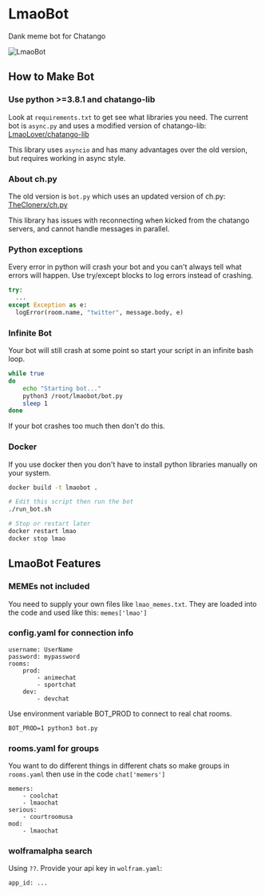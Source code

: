 # LmaoBot

Dank meme bot for Chatango

![LmaoBot](https://i.imgur.com/NAi47dM.png)

## How to Make Bot

### Use python >=3.8.1 and chatango-lib

Look at `requirements.txt` to get see what libraries you need.  The current bot is `async.py` and uses a modified version of chatango-lib: [LmaoLover/chatango-lib](https://github.com/LmaoLover/chatango-lib)

This library uses `asyncio` and has many advantages over the old version, but requires working in async style.

### About ch.py

The old version is `bot.py` which uses an updated version of ch.py: [TheClonerx/ch.py](https://github.com/TheClonerx/ch.py)

This library has issues with reconnecting when kicked from the chatango servers, and cannot handle messages in parallel.

### Python exceptions

Every error in python will crash your bot and you can't always tell what errors will happen.  Use try/except blocks to log errors instead of crashing.

```python
try:
  ...
except Exception as e:
  logError(room.name, "twitter", message.body, e)
```

### Infinite Bot

Your bot will still crash at some point so start your script in an infinite bash loop.

```bash
while true
do
    echo "Starting bot..."
    python3 /root/lmaobot/bot.py
    sleep 1
done
```

If your bot crashes too much then don't do this.

### Docker

If you use docker then you don't have to install python libraries manually on your system.

```bash
docker build -t lmaobot .

# Edit this script then run the bot
./run_bot.sh

# Stop or restart later
docker restart lmao
docker stop lmao
```

## LmaoBot Features

### MEMEs not included

You need to supply your own files like `lmao_memes.txt`.  They are loaded into the code and used like this: `memes['lmao']`

### config.yaml for connection info

```
username: UserName
password: mypassword
rooms:
    prod:
        - animechat
        - sportchat
    dev:
        - devchat
```

Use environment variable BOT_PROD to connect to real chat rooms.

```
BOT_PROD=1 python3 bot.py
```

### rooms.yaml for groups

You want to do different things in different chats so make groups in `rooms.yaml` then use in the code `chat['memers']`

```
memers:
    - coolchat
    - lmaochat
serious:
    - courtroomusa
mod:
    - lmaochat
```

### wolframalpha search

Using `??`.  Provide your api key in `wolfram.yaml`:

```
app_id: ...
```
